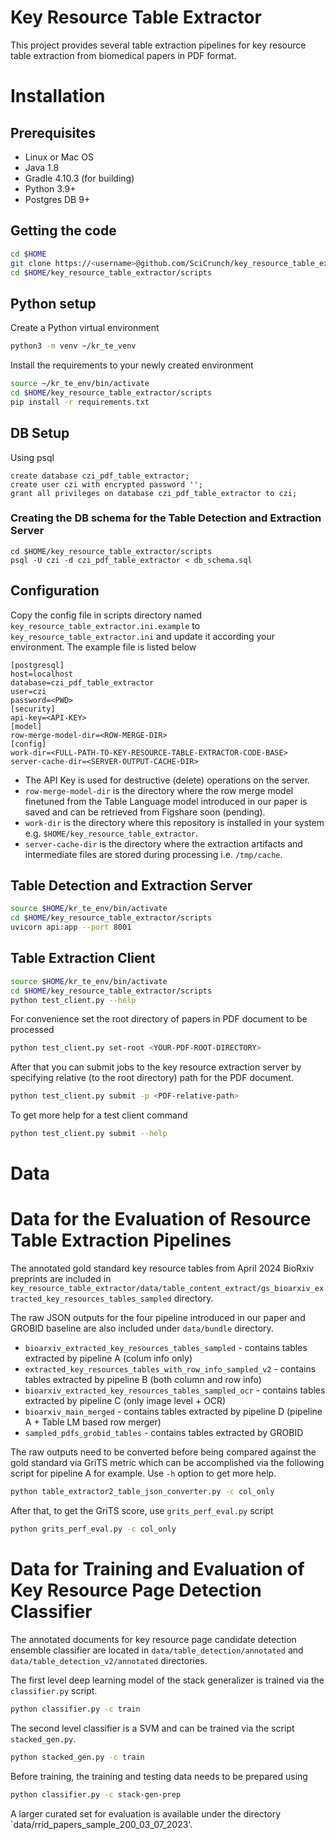 Key Resource Table Extractor
============================

This project provides several table extraction pipelines for key resource table extraction from biomedical papers in PDF format.

# Installation

## Prerequisites
* Linux or Mac OS 
* Java 1.8
* Gradle 4.10.3 (for building)
* Python 3.9+
* Postgres DB 9+

## Getting the code
```bash
cd $HOME
git clone https://<username>@github.com/SciCrunch/key_resource_table_extractor.git
cd $HOME/key_resource_table_extractor/scripts
```

## Python setup

Create a Python virtual environment

```bash
python3 -m venv ~/kr_te_venv
```
Install the requirements to your newly created environment

```bash
source ~/kr_te_env/bin/activate
cd $HOME/key_resource_table_extractor/scripts
pip install -r requirements.txt
```

## DB Setup


Using psql

```
create database czi_pdf_table_extractor;
create user czi with encrypted password '';
grant all privileges on database czi_pdf_table_extractor to czi;
```

### Creating the DB schema for the Table Detection and Extraction Server

```
cd $HOME/key_resource_table_extractor/scripts
psql -U czi -d czi_pdf_table_extractor < db_schema.sql
```
## Configuration

Copy the config file in scripts directory named `key_resource_table_extractor.ini.example` to `key_resource_table_extractor.ini` and update it according your environment. The example file is listed below

```
[postgresql]
host=localhost
database=czi_pdf_table_extractor
user=czi
password=<PWD>
[security]
api-key=<API-KEY>
[model]
row-merge-model-dir=<ROW-MERGE-DIR>
[config]
work-dir=<FULL-PATH-TO-KEY-RESOURCE-TABLE-EXTRACTOR-CODE-BASE>
server-cache-dir=<SERVER-OUTPUT-CACHE-DIR>
```
* The API Key is used for destructive (delete) operations on the server.
* `row-merge-model-dir` is the directory where the row merge model finetuned from the Table Language model introduced in our paper is saved and can be retrieved from Figshare soon (pending).
* `work-dir` is the directory where this repository is installed in your system e.g. `$HOME/key_resource_table_extractor`.
* `server-cache-dir` is the directory where the extraction artifacts and intermediate files are stored during processing i.e. `/tmp/cache`.

## Table Detection and Extraction Server

```bash
source $HOME/kr_te_env/bin/activate 
cd $HOME/key_resource_table_extractor/scripts
uvicorn api:app --port 8001
```

## Table Extraction Client

```bash
source $HOME/kr_te_env/bin/activate
cd $HOME/key_resource_table_extractor/scripts
python test_client.py --help
```

For convenience set the root directory of papers in PDF document to be processed 

```bash
python test_client.py set-root <YOUR-PDF-ROOT-DIRECTORY>
```

After that you can submit jobs to the key resource extraction server by specifying relative (to the root directory) path for the PDF document.

```bash
python test_client.py submit -p <PDF-relative-path>
```

To get more help for a test client command

```bash
python test_client.py submit --help
```

# Data

# Data for the Evaluation of Resource Table Extraction Pipelines

The annotated gold standard key resource tables from April 2024 BioRxiv preprints are included in `key_resource_table_extractor/data/table_content_extract/gs_bioarxiv_extracted_key_resources_tables_sampled` directory.

The raw JSON outputs for the four pipeline introduced in our paper and GROBID baseline are also included under `data/bundle` directory.

* `bioarxiv_extracted_key_resources_tables_sampled` - contains tables extracted by pipeline A (colum info only)
* `extracted_key_resources_tables_with_row_info_sampled_v2` - contains tables extracted by pipeline B (both column and row info)
* `bioarxiv_extracted_key_resources_tables_sampled_ocr` - contains tables extracted by pipeline C (only image level + OCR)
* `bioarxiv_main_merged` - contains tables extracted by pipeline D (pipeline A + Table LM based row merger)
* `sampled_pdfs_grobid_tables` - contains tables extracted by GROBID


The raw outputs need to be converted before being compared against the gold standard via GriTS metric which can be accomplished via the following script for pipeline A for example. Use `-h` option to get more help.

```bash
python table_extractor2_table_json_converter.py -c col_only

```

After that, to get the GriTS score, use `grits_perf_eval.py` script


```bash
python grits_perf_eval.py -c col_only

```

# Data for Training and Evaluation of Key Resource Page Detection Classifier

The annotated documents for key resource page candidate detection ensemble classifier are located in `data/table_detection/annotated` and `data/table_detection_v2/annotated` directories.


The first level deep learning model of the stack generalizer is trained via the `classifier.py` script.

```bash
python classifier.py -c train

```

The second level classifier is a SVM and can be trained via the script `stacked_gen.py`.

```bash
python stacked_gen.py -c train
```

Before training, the training and testing data needs to be prepared using

```bash
python classifier.py -c stack-gen-prep
```

A larger curated set for evaluation is available under the directory `data/rrid_papers_sample_200_03_07_2023'.



